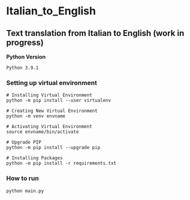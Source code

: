 # Italian_to_English
## Text translation from Italian to English (work in progress)


**Python Version**
```
Python 3.9.1
```

### Setting up virtual environment

```console
# Installing Virtual Environment
python -m pip install --user virtualenv

# Creating New Virtual Environment
python -m venv envname

# Activating Virtual Environment
source envname/bin/activate

# Upgrade PIP
python -m pip install --upgrade pip

# Installing Packages
python -m pip install -r requirements.txt
```

### How to run

```console
python main.py
```